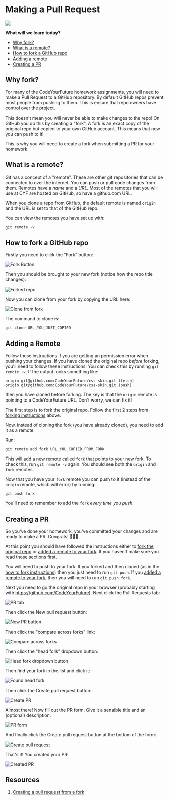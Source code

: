 # Making a Pull Request

![](https://img.shields.io/badge/status-draft-darkred.svg)

**What will we learn today?**

* [Why fork?](#why-fork)
* [What is a remote?](#what-is-a-remote)
* [How to fork a GitHub repo](#how-to-fork-a-github-repo)
* [Adding a remote](#adding-a-remote)
* [Creating a PR](#creating-a-pr)

## Why fork?

For many of the CodeYourFuture homework assignments, you will need to make a Pull Request to a GitHub repository. By default GitHub repos prevent most people from pushing to them. This is ensure that repo owners have control over the project.

This doesn't mean you will never be able to make changes to the repo! On GitHub you do this by creating a "fork". A fork is an exact copy of the original repo but copied to your own GitHub account. This means that now you can push to it!

This is why you will need to create a fork when submitting a PR for your homework.

## What is a remote?

Git has a concept of a "remote". These are other git repositories that can be connected to over the internet. You can push or pull code changes from them. Remotes have a *name* and a *URL*. Most of the remotes that you will use at CYF are hosted on GitHub, so have a github.com URL.

When you clone a repo from GitHub, the default remote is named `origin` and the URL is set to that of the GitHub repo.

You can view the remotes you have set up with:

```
git remote -v
```

## How to fork a GitHub repo

Firstly you need to click the "Fork" button:

![Fork Button](./assets/making-a-pull-request/fork-button.png)

Then you should be brought to your new fork (notice how the repo title changes):

![Forked repo](./assets/making-a-pull-request/forked.png)

Now you can clone from your fork by copying the URL here:

![Clone from fork](./assets/making-a-pull-request/clone-fork.png)

The command to clone is:

```
git clone URL_YOU_JUST_COPIED
```

## Adding a Remote

Follow these instructions if you are getting an permission error when pushing your changes. If you have cloned the original repo *before* forking, you'll need to follow these instructions. You can check this by running `git remote -v`. If the output looks something like:

```
origin git@github.com:CodeYourFuture/css-skin.git (fetch)
origin git@github.com:CodeYourFuture/css-skin.git (push)
```

then you have cloned before forking. The key is that the `origin` remote is pointing to a CodeYourFuture URL. Don't worry, we can fix it!

The first step is to fork the original repo. Follow the first 2 steps from [forking instructions](#how-to-fork-a-github-repo) above.

Now, instead of cloning the fork (you have already cloned), you need to add it as a remote.

Run:

```
git remote add fork URL_YOU_COPIED_FROM_FORK
```

This will add a new remote called `fork` that points to your new fork. To check this, run `git remote -v` again. You should see both the `origin` and `fork` remotes.

Now that you have your `fork` remote you can push to it (instead of the `origin` remote, which will error) by running:

```
git push fork
```

You'll need to remember to add the `fork` *every time you push*.

## Creating a PR

So you've done your homework, you've committed your changes and are ready to make a PR. Congrats! 🎉🎉🎉

At this point you should have followed the instructions either to [fork the original repo](#how-to-fork-a-github-repo) or [added a remote to your fork](#adding-a-remote). If you haven't make sure you read those sections first.

You will need to push to your fork. If you forked and then cloned (as in the [how to fork instructions](#how-to-fork-a-github-repo)) then you just need to run `git push`. If you [added a remote to your fork](#adding-a-remote), then you will need to run `git push fork`.

Next you need to go the original repo in your browser (probably starting with https://github.com/CodeYourFuture). Next click the Pull Requests tab:

![PR tab](./assets/making-a-pull-request/pr-tab.png)

Then click the New pull request button:

![New PR button](./assets/making-a-pull-request/new-pr-button.png)

Then click the "compare across forks" link:

![Compare across forks](./assets/making-a-pull-request/compare-across-forks.png)

Then click the "head fork" dropdown button:

![Head fork dropdown button](./assets/making-a-pull-request/head-fork-dropdown.png)

Then find your fork in the list and click it:

![Found head fork](./assets/making-a-pull-request/found-head-fork.png)

Then click the Create pull request button:

![Create PR](./assets/making-a-pull-request/create-pull-request-1.png)

Almost there! Now fill out the PR form. Give it a sensible title and an (optional) description:

![PR form](./assets/making-a-pull-request/pr-form.png)

And finally click the Create pull request button at the bottom of the form:

![Create pull request](./assets/making-a-pull-request/create-pull-request-2.png)

That's it! You created your PR!

![Created PR](./assets/making-a-pull-request/created-pr.png)

## Resources

1. [Creating a pull request from a fork](https://help.github.com/articles/creating-a-pull-request-from-a-fork/)
